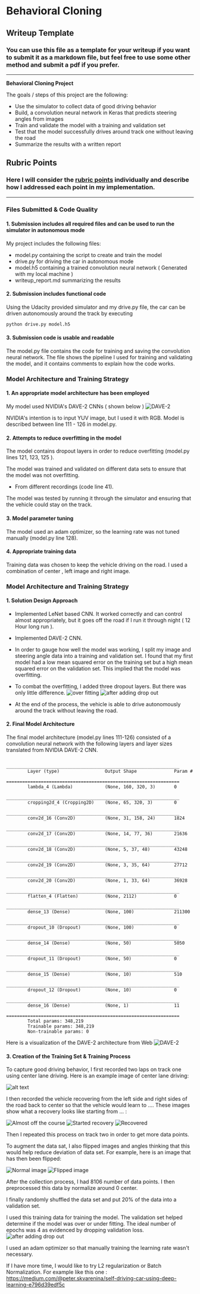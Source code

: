 # **Behavioral Cloning** 

## Writeup Template

### You can use this file as a template for your writeup if you want to submit it as a markdown file, but feel free to use some other method and submit a pdf if you prefer.

---

**Behavioral Cloning Project**

The goals / steps of this project are the following:
* Use the simulator to collect data of good driving behavior
* Build, a convolution neural network in Keras that predicts steering angles from images
* Train and validate the model with a training and validation set
* Test that the model successfully drives around track one without leaving the road
* Summarize the results with a written report


[//]: # (Image References)

[image1]: ./examples/placeholder.png "Model Visualization"
[image2]: ./center_2018_12_08_16_16_09_662.jpg "Grayscaling"
[image3]: ./right_2018_12_08_16_16_09_942.jpg "Recovery Image"
[image4]: ./right_2018_12_08_16_16_10_496.jpg "Recovery Image"
[image5]: ./right_2018_12_08_16_16_10_844.jpg "Recovery Image"
[image6]: ./center_2016_12_01_13_31_12_937.jpg "Normal Image"
[image7]: ./center_2016_12_01_13_31_12_937_flipped.jpg "Flipped Image"
[image8]: ./cnn-architecture-624x890.png "DAVE-2 Image"
[image9]: ./mse_graph.png "Without dropout"
[image10]: ./mse_graph_w_dropout.png "with dropout"
[image11]: ./mse_graph_w_dropout_epoch4.png "with dropout epoch4"


## Rubric Points
### Here I will consider the [rubric points](https://review.udacity.com/#!/rubrics/432/view) individually and describe how I addressed each point in my implementation.  

---
### Files Submitted & Code Quality

#### 1. Submission includes all required files and can be used to run the simulator in autonomous mode

My project includes the following files:
* model.py containing the script to create and train the model
* drive.py for driving the car in autonomous mode
* model.h5 containing a trained convolution neural network ( Generated with my local machine )
* writeup_report.md summarizing the results

#### 2. Submission includes functional code
Using the Udacity provided simulator and my drive.py file, the car can be driven autonomously around the track by executing 
```sh
python drive.py model.h5
```

#### 3. Submission code is usable and readable

The model.py file contains the code for training and saving the convolution neural network. The file shows the pipeline I used for training and validating the model, and it contains comments to explain how the code works.

### Model Architecture and Training Strategy

#### 1. An appropriate model architecture has been employed

My model used NVIDIA's DAVE-2 CNNs ( shown below )
![DAVE-2][image8]

NVIDIA's intention is to input YUV image, but I used it with RGB.
Model is described between line 111 - 126 in model.py.

#### 2. Attempts to reduce overfitting in the model

The model contains dropout layers in order to reduce overfitting (model.py lines 121, 123, 125 ).

The model was trained and validated on different data sets to ensure that the model was not overfitting.
 - From different recordings (code line 41).

The model was tested by running it through the simulator and ensuring that the vehicle could stay on the track.

#### 3. Model parameter tuning

The model used an adam optimizer, so the learning rate was not tuned manually (model.py line 128).

#### 4. Appropriate training data

Training data was chosen to keep the vehicle driving on the road.
I used a combination of center , left image and right image.

### Model Architecture and Training Strategy

#### 1. Solution Design Approach

- Implemented LeNet based CNN.
  It worked correctly and can control almost appropriately, but it goes off the road if I run it through night ( 12 Hour long run ).
- Implemented DAVE-2 CNN.
- In order to gauge how well the model was working, I split my image and steering angle data into a training and validation set. I found that my first model had a low mean squared error on the training set but a high mean squared error on the validation set. This implied that the model was overfitting. 
- To combat the overfitting, I added three dropout layers. But there was only little difference.
    ![over fitting ][image9]
    ![after adding drop out][image11]

- At the end of the process, the vehicle is able to drive autonomously around the track without leaving the road.

#### 2. Final Model Architecture

The final model architecture (model.py lines 111-126) consisted of a convolution neural network with the following layers and layer sizes translated from NVIDIA DAVE-2 CNN.


            _________________________________________________________________
            Layer (type)                 Output Shape              Param #   
            =================================================================
            lambda_4 (Lambda)            (None, 160, 320, 3)       0         
            _________________________________________________________________
            cropping2d_4 (Cropping2D)    (None, 65, 320, 3)        0         
            _________________________________________________________________
            conv2d_16 (Conv2D)           (None, 31, 158, 24)       1824      
            _________________________________________________________________
            conv2d_17 (Conv2D)           (None, 14, 77, 36)        21636     
            _________________________________________________________________
            conv2d_18 (Conv2D)           (None, 5, 37, 48)         43248     
            _________________________________________________________________
            conv2d_19 (Conv2D)           (None, 3, 35, 64)         27712     
            _________________________________________________________________
            conv2d_20 (Conv2D)           (None, 1, 33, 64)         36928     
            _________________________________________________________________
            flatten_4 (Flatten)          (None, 2112)              0         
            _________________________________________________________________
            dense_13 (Dense)             (None, 100)               211300    
            _________________________________________________________________
            dropout_10 (Dropout)         (None, 100)               0         
            _________________________________________________________________
            dense_14 (Dense)             (None, 50)                5050      
            _________________________________________________________________
            dropout_11 (Dropout)         (None, 50)                0         
            _________________________________________________________________
            dense_15 (Dense)             (None, 10)                510       
            _________________________________________________________________
            dropout_12 (Dropout)         (None, 10)                0         
            _________________________________________________________________
            dense_16 (Dense)             (None, 1)                 11        
            =================================================================
            Total params: 348,219
            Trainable params: 348,219
            Non-trainable params: 0

Here is a visualization of the DAVE-2 architecture from Web
![DAVE-2][image8]

#### 3. Creation of the Training Set & Training Process

To capture good driving behavior, I first recorded two laps on track one using center lane driving. Here is an example image of center lane driving:

![alt text][image2]

I then recorded the vehicle recovering from the left side and right sides of the road back to center so that the vehicle would learn to .... These images show what a recovery looks like starting from ... :

![Almost off the course][image3]
![Started recovery][image4]
![Recovered][image5]

Then I repeated this process on track two in order to get more data points.

To augment the data sat, I also flipped images and angles thinking that this would help reduce deviation of data set.
For example, here is an image that has then been flipped:

![Normal image][image6]
![Flipped image][image7]


After the collection process, I had 8106 number of data points. I then preprocessed this data by normalize around 0 center.


I finally randomly shuffled the data set and put 20% of the data into a validation set. 

I used this training data for training the model. The validation set helped determine if the model was over or under fitting. 
The ideal number of epochs was 4 as evidenced by dropping validation loss.
    ![after adding drop out][image10]

I used an adam optimizer so that manually training the learning rate wasn't necessary.

If I have more time, I would like to try L2 regularization or Batch Normalization.
For example like this one : https://medium.com/@peter.skvarenina/self-driving-car-using-deep-learning-e796d39edf5c
